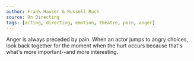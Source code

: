 ```yaml
---
author: Frank Hauser & Russell Ruch
source: On Directing
tags: [acting, directing, emotion, theatre, pain, anger]
---
```


Anger is always preceded by pain. When an actor jumps to angry choices, look back together for the moment when the hurt occurs because that's what's more important--and more interesting.
